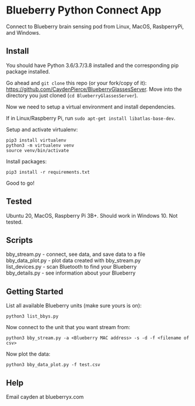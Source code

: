 # Blueberry Python Connect App

Connect to Blueberry brain sensing pod from Linux, MacOS, RasbperryPi, and Windows.

## Install

You should have Python 3.6/3.7/3.8 installed and the corresponding pip package installed.

Go ahead and `git clone` this repo (or your fork/copy of it): https://github.com/CaydenPierce/BlueberryGlassesServer. Move into the directory you just cloned (`cd BlueberryGlassesServer`).  

Now we need to setup a virtual environment and install dependencies.   

If in Linux/Raspberry Pi, run `sudo apt-get install libatlas-base-dev`.    

Setup and activate virtualenv:
```
pip3 install virtualenv
python3 -m virtualenv venv
source venv/bin/activate
```

Install packages:
```
pip3 install -r requirements.txt
```

Good to go!

## Tested

Ubuntu 20, MacOS, Raspberry Pi 3B+.
Should work in Windows 10. Not tested.

## Scripts

bby_stream.py - connect, see data, and save data to a file  
bby_data_plot.py - plot data created with bby_stream.py  
list_devices.py - scan Bluetooth to find your Blueberry  
bby_details.py - see information about your Blueberry

## Getting Started

List all available Blueberry units (make sure yours is on):
```
python3 list_bbys.py
```

Now connect to the unit that you want stream from:
```
python3 bby_stream.py -a <Blueberry MAC address> -s -d -f <filename of csv>
```

Now plot the data:  
```
python3 bby_data_plot.py -f test.csv
```

## Help

Email cayden at blueberryx.com
